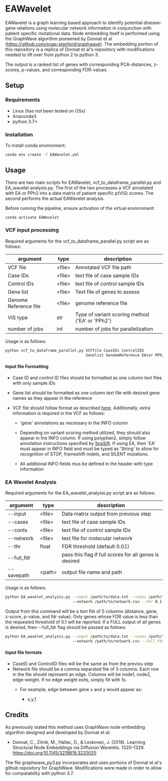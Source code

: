 # EAWavelet 

EAWavelet is a graph learning based approach to identify potential disease-gene relations using molecular network information in conjunction with patient specific mutational data. Node embedding itself is performed using 
the GraphWave algorithm pioneered by Donnat et al (https://github.com/snap-stanford/graphwave). The embedding portion of this repository is a replica of Donnat et al's repository with modifications needed to lift over from python 2 to python 3.

The output is a ranked list of genes with corresponding PCA-distances, z-scores, p-values, and corresponding FDR-values


## Setup
### Requirements

  - Linux (has not been tested on OSx)
  - Anaconda3
  - python 3.7+

### Installation
To install conda environment:
```bash
conda env create -f EAWavelet.yml
```
## Usage 
There are two main scripts for EAWavelet, vcf_to_dataframe_parallel.py and EA_wavelet analysis.py.
The first of the two processes a VCF annotated with EA or PPh2 into a data matrix of patient specific p(VIS) scores.
The second performs the actual EAWavelet analysis.

Before running the pipeline, ensure activation of the virtual enviornment:
```bash
conda activate EAWavelet
```
### VCF input processing 
Required arguments for the vcf_to_dataframe_parallel.py script are as follows:

| argument       | type          | description                                       |
|----------------|---------------|---------------------------------------------------|
| VCF file | \<file\> | Annotated VCF file path                             |
| Case IDs           | \<file\>      | text file of case sample IDs      |
| Control IDs        | \<file\>      | text file of control sample IDs |
| Gene list        | \<file\>      | Text file of genes to assess |
| Genome Reference file        | \<file\>      | genome reference file |
| VIS type        | str      | Type of variant scoring method ('EA' or 'PPh2') |
| number of jobs        | int      | number of jobs for parallelization|

Usage is as follows:
```bash
python vcf_to_dataframe_parallel.py VCFfile CaseIDs ControlIDS
                                    Genelist GenomeReference EA(or PPh2) 20
```

#### Input file Formatting
- Case ID and control ID files should be formatted as one column text files
with only sample IDs
  
- Gene list should be formatted as one column text file with desired gene names as they appear in the reference

- VCF file should follow format as described [here](<https://samtools.github.io/hts-specs/VCFv4.2.pdf>). 
 Additionally, extra information is required in the VCF as follows:
  - 'gene' annotations as necessary in the INFO column
   - Depending on variant scoring method utilized, they should also appear in the INFO column. If using 
   polyphen2, simply follow annotation instructions specified by [SnpSift](<https://pcingola.github.io/SnpEff/ss_dbnsfp/>). If using EA, then 'EA' must appear in INFO field and 
     must be typed as 'String' to allow for recognition of STOP, frameshift-indels, and SILENT mutations.
     
   - All additional INFO fields mus be defined in the header with type information
     
### EA Wavelet Analysis
Required arguments for the EA_wavelet_analysis.py script are as follows:

| argument       | type          | description                                       |
|----------------|---------------|---------------------------------------------------|
| --input | \<file\> | Data matrix output from previous step                             |
| --cases          | \<file\>      | text file of case sample IDs      |
| --conts        | \<file\>      | text file of control sample IDs |
| --network        | \<file\>      | text file for molecular network |
| --thr        | float      | FDR threshold (default 0.01) |
| --full_fdr        |       | pass this flag if full scores for all genes is desired |
| --savepath        | \<path\>      | output file name and path|

Usage is as follows:
```bash
python EA_wavelet_analysis.py --input /path/to/data.txt --cases /path/to/case.txt --conts /path/to/cont.txt
                              --network /path/to/network.csv --thr 0.1 --savepath /path/to/ouput.txt
```
Output from this command will be a text file of 5 columns (distance, gene, z-score, p-value, and fdr value). Only genes whose FDR value is less than the 
requested threshold of 0.1 will be reported. If a FULL output of all genes is desired, then --full_fdr flag should be passed as follows:
```bash
python EA_wavelet_analysis.py --input /path/to/data.txt --cases /path/to/case.txt --conts /path/to/cont.txt
                              --network /path/to/network.csv --full_fdr --savepath /path/to/ouput.txt
```
 #### Input file formats

- CaseID and ControlID files will be the same as from the previou step
- Network file should be a comma separated file of 3 columns. Each row in the file 
should represent an edge. Columns will be node1, node2, edge-weight. If no edge weight exits, simply fill with 1s.
  - For example, edge between gene x and y would appear as:
    
      - x,y,1
   
## Credits
As previously stated this method uses GraphWave node embedding algorithm designed and developed by Donnat et al:

- Donnat, C., Zitnik, M., Hallac, D., & Leskovec, J. (2018). Learning Structural Node Embeddings via Diffusion Wavelets. 1320–1329. https://doi.org/10.1145/3219819.3220025

The file graphwave_py3.py incorporates and uses portions of Donnat et al's github repository for GraphWave. Modifications
were made in order to allow for compatability with python 3.7. 
